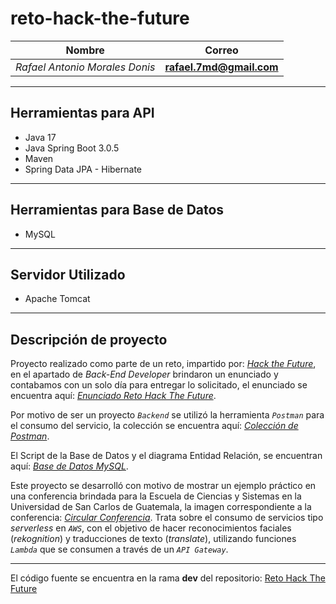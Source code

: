 # reto-hack-the-future

Nombre | Correo
---|---
*Rafael Antonio Morales Donis* | **rafael.7md@gmail.com**

******

Herramientas para API
------
* Java 17
* Java Spring Boot 3.0.5
* Maven
* Spring Data JPA - Hibernate

******

Herramientas para Base de Datos
------
* MySQL

******

Servidor Utilizado
------
* Apache Tomcat

******

## Descripción de proyecto
Proyecto realizado como parte de un reto, impartido por: [*Hack the Future*](https://hackthefuture.dev), en el apartado de *Back-End Developer* brindaron un enunciado y contabamos con un solo día para entregar lo solicitado, el enunciado se encuentra aquí: [*Enunciado Reto Hack The Future*](https://github.com/donis-rafael/reto-hack-the-future/tree/dev).

Por motivo de ser un proyecto *`Backend`* se utilizó la herramienta *`Postman`* para el consumo del servicio, la colección se encuentra aquí: [*Colección de Postman*](https://github.com/donis-rafael/reto-hack-the-future/blob/dev/apidoc/reto-hack.postman_collection.json).

El Script de la Base de Datos y el diagrama Entidad Relación, se encuentran aquí: [*Base de Datos MySQL*](https://github.com/donis-rafael/reto-hack-the-future/tree/dev/base_de_datos).

Este proyecto se desarrolló con motivo de mostrar un ejemplo práctico en una conferencia brindada para la Escuela de Ciencias y Sistemas en la Universidad de San Carlos de Guatemala, la imagen correspondiente a la conferencia: [*Circular Conferencia*](https://github.com/donis-rafael/ejemplo-heroku/blob/develop/Conferencia/pancartaConferencia.jpg).
Trata sobre el consumo de servicios tipo *serverless* en *`AWS`*, con el objetivo de hacer reconocimientos faciales (*rekognition*) y traducciones de texto (*translate*), utilizando funciones *`Lambda`* que se consumen a través de un *`API Gateway`*.

******

El código fuente se encuentra en la rama **dev** del repositorio: [Reto Hack The Future](https://github.com/donis-rafael/reto-hack-the-future/tree/dev)